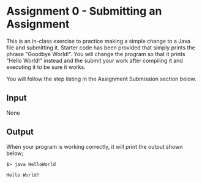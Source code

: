 # Assignment 0 - Submitting an Assignment
This is an in-class exercise to practice making a simple change to a
Java file and submitting it. Starter code has been provided that simply
prints the phrase "Goodbye World!". You will change the program so that
it prints "Hello World!" instead and the submit your work after
compiling it and executing it to be sure it works.

You will follow the step listing in the Assignment Submission section
below.

## Input
None

## Output
When your program is working correctly, it will print the output shown below;

	$> java HelloWorld

	Hello World!
